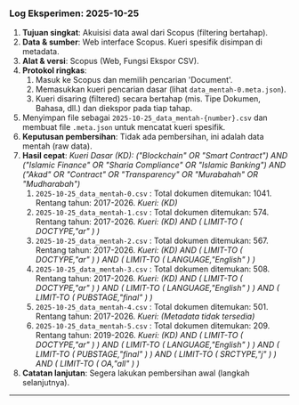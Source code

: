 ### Log Eksperimen: 2025-10-25

1. **Tujuan singkat**: Akuisisi data awal dari Scopus (filtering bertahap).
2. **Data & sumber**: Web interface Scopus. Kueri spesifik disimpan di metadata.
3. **Alat & versi**: Scopus (Web, Fungsi Ekspor CSV).
4. **Protokol ringkas**:
    1. Masuk ke Scopus dan memilih pencarian 'Document'.
    2. Memasukkan kueri pencarian dasar (lihat `data_mentah-0.meta.json`).
    3. Kueri disaring (filtered) secara bertahap (mis. Tipe Dokumen, Bahasa, dll.) dan diekspor pada tiap tahap.
4. Menyimpan file sebagai `2025-10-25_data_mentah-{number}.csv` dan membuat file `.meta.json` untuk mencatat kueri spesifik.
5. **Keputusan pembersihan**: Tidak ada pembersihan, ini adalah data mentah (raw data).
6. **Hasil cepat**: *Kueri Dasar (KD): ("Blockchain" OR "Smart Contract") AND ("Islamic Finance" OR "Sharia Compliance" OR "Islamic Banking") AND ("Akad" OR "Contract" OR "Transparency" OR "Murabahah" OR "Mudharabah")*
    1. `2025-10-25_data_mentah-0.csv` : Total dokumen ditemukan: 1041. Rentang tahun: 2017-2026. *Kueri: (KD)*
    2. `2025-10-25_data_mentah-1.csv` : Total dokumen ditemukan: 574. Rentang tahun: 2017-2026. *Kueri: (KD) AND ( LIMIT-TO ( DOCTYPE,"ar" ) )*
    3. `2025-10-25_data_mentah-2.csv` : Total dokumen ditemukan: 567. Rentang tahun: 2017-2026. *Kueri: (KD) AND ( LIMIT-TO ( DOCTYPE,"ar" ) ) AND ( LIMIT-TO ( LANGUAGE,"English" ) )*
    4. `2025-10-25_data_mentah-3.csv` : Total dokumen ditemukan: 508. Rentang tahun: 2017-2026. *Kueri: (KD) AND ( LIMIT-TO ( DOCTYPE,"ar" ) ) AND ( LIMIT-TO ( LANGUAGE,"English" ) ) AND ( LIMIT-TO ( PUBSTAGE,"final" ) )*
    5. `2025-10-25_data_mentah-4.csv` : Total dokumen ditemukan: 501. Rentang tahun: 2017-2026. *Kueri: (Metadata tidak tersedia)*
    6. `2025-10-25_data_mentah-5.csv` : Total dokumen ditemukan: 209. Rentang tahun: 2019-2026. *Kueri: (KD) AND ( LIMIT-TO ( DOCTYPE,"ar" ) ) AND ( LIMIT-TO ( LANGUAGE,"English" ) ) AND ( LIMIT-TO ( PUBSTAGE,"final" ) ) AND ( LIMIT-TO ( SRCTYPE,"j" ) ) AND ( LIMIT-TO ( OA,"all" ) )*
7. **Catatan lanjutan**: Segera lakukan pembersihan awal (langkah selanjutnya).

---